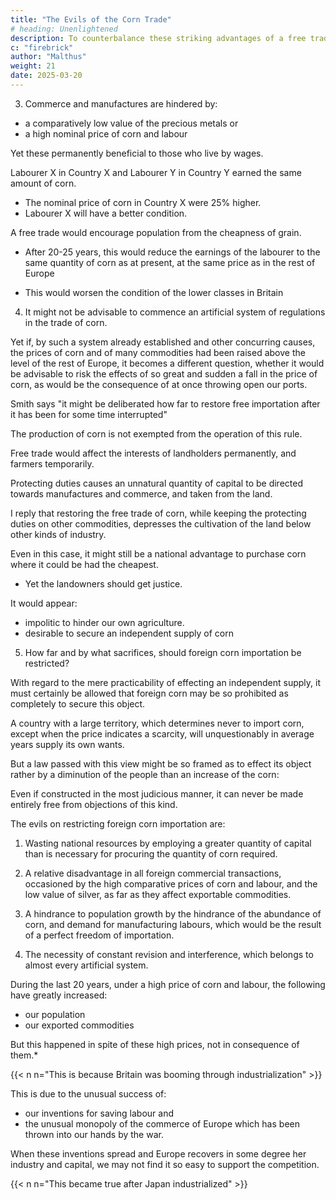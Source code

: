 ```yaml
---
title: "The Evils of the Corn Trade"
# heading: Unenlightened
description: To counterbalance these striking advantages of a free trade in corn, what are the evils which are apprehended from it?
c: "firebrick"
author: "Malthus"
weight: 21
date: 2025-03-20
---
```




3. Commerce and manufactures are hindered by:
- a comparatively low value of the precious metals or
- a high nominal price of corn and labour

Yet these permanently beneficial to those who live by wages.

Labourer X in Country X and Labourer Y in Country Y earned the same amount of corn.
- The nominal price of corn in Country X were 25% higher.
- Labourer X will have a better condition.

<!-- In the purchase of all commodities purely foreign; in the purchase of those commodities, the raw materials of which are wholly or in part foreign, and therefore influenced in a great degree by foreign prices, and in the purchase of all home commodities which are taxed, and not taxed ad valorem, they would have an unquestionable advantage: and these articles altogether are not inconsiderable even in the expenditure of a cottager. -->

A free trade would encourage population from the cheapness of grain.
- After 20-25 years, this would reduce the earnings of the labourer to the same quantity of corn as at present, at the same price as in the rest of Europe
<!-- should in the course of twenty or twenty five years -->
- This would worsen the condition of the lower classes in Britain

<!-- As one of the evils therefore attending the throwing open our ports, it may be stated, that if the stimulus to population,  -->


<!-- And if they should not be so reduced, it is quite clear that the encouragement to the growth of corn will not be fully restored, even after the lapse of so long a period. -->


4. It might not be advisable to commence an artificial system of regulations in the trade of corn.

Yet if, by such a system already established and other concurring causes, the prices of corn and of many commodities had been raised above the level of the rest of Europe, it becomes a different question, whether it would be advisable to risk the effects of so great and sudden a fall in the price of corn, as would be the consequence of at once throwing open our ports. 

Smith says "it might be deliberated how far to restore free importation after it has been for some time interrupted"

<!-- , is, when particular manufactures, by means of high duties and prohibitions upon all foreign goods which can come into competition with them, have been so far extended as to employ a great multitude of hands.(2*)" -->

The production of corn is not exempted from the operation of this rule.

Free trade would affect the interests of landholders permanently, and farmers temporarily.

<!-- , the former to a certain extent permanently, and the latter temporarily, would be deeply affected by such a change of policy.  -->

<!-- These persons too may further urge, with much appearance of justice, that in being made to suffer this injury, they would not be treated fairly and impartially.  -->

Protecting duties causes an unnatural quantity of capital to be directed towards manufactures and commerce, and taken from the land.

 <!-- and while, on account of these duties, they are obliged to purchase both home-made and foreign goods at a kind of monopoly price, they would be obliged to sell their own at the price of the most enlarged competition. -->

I reply that restoring the free trade of corn, while keeping the protecting duties on other commodities, depresses the cultivation of the land below other kinds of industry.

  <!-- is not really to restore things to their natural level, but to  -->

Even in this case, it might still be a national advantage to purchase corn where it could be had the cheapest.
- Yet the landowners should get justice.

It would appear:
- impolitic to hinder our own agriculture.
- desirable to secure an independent supply of corn

<!-- , as to justify the continued interference of the legislature for this purpose, the next question for our consideration is; -->


5. How far and by what sacrifices, should foreign corn importation be restricted?

With regard to the mere practicability of effecting an independent supply, it must certainly be allowed that foreign corn may be so prohibited as completely to secure this object.

A country with a large territory, which determines never to import corn, except when the price indicates a scarcity, will unquestionably in average years supply its own wants.

But a law passed with this view might be so framed as to effect its object rather by a diminution of the people than an increase of the corn:

Even if constructed in the most judicious manner, it can never be made entirely free from objections of this kind.

The evils on restricting foreign corn importation are:

1. Wasting national resources by employing a greater quantity of capital than is necessary for procuring the quantity of corn required.

2. A relative disadvantage in all foreign commercial transactions, occasioned by the high comparative prices of corn and labour, and the low value of silver, as far as they affect exportable commodities.

3. A hindrance to population growth by the hindrance of the abundance of corn, and demand for manufacturing labours, which would be the result of a perfect freedom of importation.

4. The necessity of constant revision and interference, which belongs to almost every artificial system.


During the last 20 years, under a high price of corn and labour, the following have greatly increased:
- our population
- our exported commodities

But this happened in spite of these high prices, not in consequence of them.*

{{< n n="This is because Britain was booming through industrialization" >}}


This is due to the unusual success of:
- our inventions for saving labour and
- the unusual monopoly of the commerce of Europe which has been thrown into our hands by the war. 

When these inventions spread and Europe recovers in some degree her industry and capital, we may not find it so easy to support the competition. 

{{< n n="This became true after Japan industrialized" >}}
